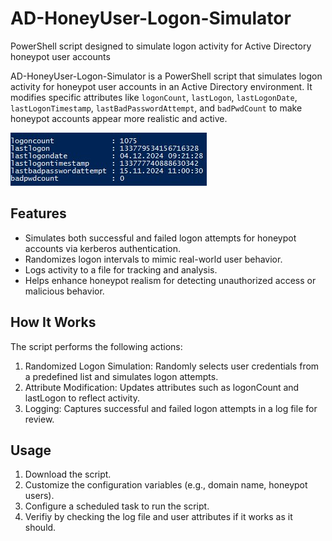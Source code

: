 # AD-HoneyUser-Logon-Simulator
PowerShell script designed to simulate logon activity for Active Directory honeypot user accounts

AD-HoneyUser-Logon-Simulator is a PowerShell script that simulates logon activity for honeypot user accounts in an Active Directory environment. It modifies specific attributes like `logonCount`, ``lastLogon``, ``lastLogonDate``, ``lastLogonTimestamp``, ``lastBadPasswordAttempt``, and ``badPwdCount`` to make honeypot accounts appear more realistic and active.

![AD-User-Attributes](ad-user-attributes.jpg)


## Features
- Simulates both successful and failed logon attempts for honeypot accounts via kerberos authentication.
- Randomizes logon intervals to mimic real-world user behavior.
- Logs activity to a file for tracking and analysis.
- Helps enhance honeypot realism for detecting unauthorized access or malicious behavior.

## How It Works
The script performs the following actions:
1. Randomized Logon Simulation: Randomly selects user credentials from a predefined list and simulates logon attempts.
2. Attribute Modification: Updates attributes such as logonCount and lastLogon to reflect activity.
3. Logging: Captures successful and failed logon attempts in a log file for review.

## Usage
1. Download the script.
2. Customize the configuration variables (e.g., domain name, honeypot users).
3. Configure a scheduled task to run the script.
4. Verifiy by checking the log file and user attributes if it works as it should.